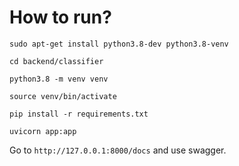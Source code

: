 # How to run?

    sudo apt-get install python3.8-dev python3.8-venv

    cd backend/classifier

    python3.8 -m venv venv

    source venv/bin/activate

    pip install -r requirements.txt
    
    uvicorn app:app

Go to `http://127.0.0.1:8000/docs` and use swagger.
